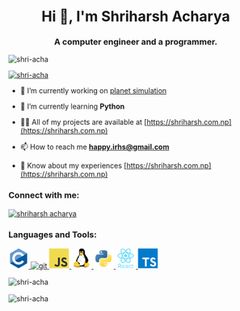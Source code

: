 <h1 align="center">Hi 👋, I'm Shriharsh Acharya</h1>
<h3 align="center">A computer engineer and a programmer.</h3>

<p align="left"> <img src="https://komarev.com/ghpvc/?username=shri-acha&label=Profile%20views&color=0e75b6&style=flat" alt="shri-acha" /> </p>

<p align="left"> <a href="https://github.com/ryo-ma/github-profile-trophy"><img src="https://github-profile-trophy.vercel.app/?username=shri-acha" alt="shri-acha" /></a> </p>

- 🔭 I’m currently working on [planet simulation](https://github.com/shri-acha/Planet-Simulation)

- 🌱 I’m currently learning **Python**

- 👨‍💻 All of my projects are available at [https://shriharsh.com.np](https://shriharsh.com.np)

- 📫 How to reach me **happy.irhs@gmail.com**

- 📄 Know about my experiences [https://shriharsh.com.np](https://shriharsh.com.np)

<h3 align="left">Connect with me:</h3>
<p align="left">
<a href="https://www.linkedin.com/in/shriharsh-acharya-ab8642257" target="blank"><img align="center" src="https://raw.githubusercontent.com/rahuldkjain/github-profile-readme-generator/master/src/images/icons/Social/linked-in-alt.svg" alt="shriharsh acharya" height="30" width="40" /></a>
</p>

<h3 align="left">Languages and Tools:</h3>
<p align="left"> <a href="https://www.cprogramming.com/" target="_blank" rel="noreferrer"> <img src="https://raw.githubusercontent.com/devicons/devicon/master/icons/c/c-original.svg" alt="c" width="40" height="40"/> </a> <a href="https://git-scm.com/" target="_blank" rel="noreferrer"> <img src="https://www.vectorlogo.zone/logos/git-scm/git-scm-icon.svg" alt="git" width="40" height="40"/> </a> <a href="https://developer.mozilla.org/en-US/docs/Web/JavaScript" target="_blank" rel="noreferrer"> <img src="https://raw.githubusercontent.com/devicons/devicon/master/icons/javascript/javascript-original.svg" alt="javascript" width="40" height="40"/> </a> <a href="https://www.linux.org/" target="_blank" rel="noreferrer"> <img src="https://raw.githubusercontent.com/devicons/devicon/master/icons/linux/linux-original.svg" alt="linux" width="40" height="40"/> </a> <a href="https://www.python.org" target="_blank" rel="noreferrer"> <img src="https://raw.githubusercontent.com/devicons/devicon/master/icons/python/python-original.svg" alt="python" width="40" height="40"/> </a> <a href="https://reactjs.org/" target="_blank" rel="noreferrer"> <img src="https://raw.githubusercontent.com/devicons/devicon/master/icons/react/react-original-wordmark.svg" alt="react" width="40" height="40"/> </a> <a href="https://www.typescriptlang.org/" target="_blank" rel="noreferrer"> <img src="https://raw.githubusercontent.com/devicons/devicon/master/icons/typescript/typescript-original.svg" alt="typescript" width="40" height="40"/> </a> </p>

<p><img align="center" src="https://github-readme-stats.vercel.app/api/top-langs?username=shri-acha&show_icons=true&locale=en&layout=compact" alt="shri-acha" /></p>

<p><img align="center" src="https://github-readme-streak-stats.herokuapp.com/?user=shri-acha&" alt="shri-acha" /></p>
